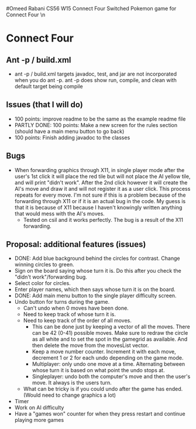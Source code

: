#Omeed Rabani 
CS56 W15 
Connect Four 
Switched Pokemon game for Connect Four \n


# Connect Four

## Ant -p / build.xml

* ant -p / build.xml
targets javadoc, test, and jar are not incorporated when you do ant -p. 
ant -p does show run, compile, and clean with default target being compile

## Issues (that I will do)

* 100 points: improve readme to be the same as the example readme file
* PARTLY DONE: 100 points: Make a new screen for the rules section (should have a main menu button to go back)
* 100 points: Finish adding javadoc to the classes


## Bugs

* When forwarding graphics through X11, in single player mode after the user's 1st click it will place the red tile but will not place the AI yellow tile, and will print "didn't work". After the 2nd click however it will create the AI's move and draw it and will not register it as a user click.  This process repeats for every move. I'm not sure if this is a problem because of the forwarding through X11 or if it is an actual bug in the code. My guess is that it is because of X11 because I haven't knowingly written anything that would mess with the AI's moves.
  * Tested on csil and it works perfectly. The bug is a result of the X11 forwarding.
 

## Proposal: additional features (issues)

* DONE: Add blue background behind the circles for contrast. Change winning circles to green.
* Sign on the board saying whose turn it is. Do this after you check the "didn't work"/forwarding bug.
* Select color for circles. 
* Enter player names, which then says whose turn it is on the board.
* DONE: Add main menu button to the single player difficulty screen.
* Undo button for turns during the game.
  * Can't undo when 0 moves have been done.
  * Need to keep track of whose turn it is.
  * Need to keep track of the order of all moves. 
    * This can be done just by keeping a vector of all the moves. There can be 42  (0-41) possible moves. Make sure to redraw the circle as all white and to set the spot in the gamegrid as available. And then delete the move from the movesList vector.
    * Keep a move number counter. Increment it with each move, decrement 1 or 2 for each undo depending on the game mode.
    * Multiplayer: only undo one move at a time. Alternating between whose turn it is based on what point the undo stops at.
    * Singleplayer: undo both the computer's move and then the user's move. It always is the users turn. 
  * What can be tricky is if you could undo after the game has ended. (Would need to change graphics a lot)
* Timer
* Work on AI difficulty
* Have a "games won" counter for when they press restart and continue playing more games